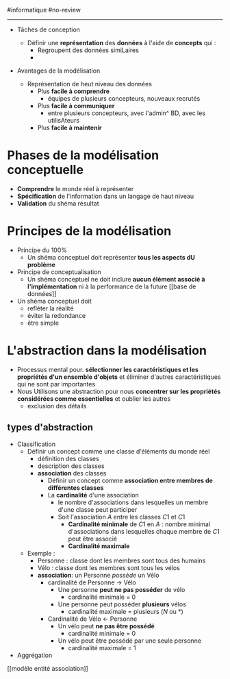 #informatique #no-review 

----

- Tâches de conception
    - Définir une **représentation** des **données** à l'aide de **concepts** qui :
        - Regroupent des données simiLaires
        - 

- Avantages de la modélisation
    - Représentation de heut niveau des données
        - Plus **facile à comprendre**
            - équipes de plusieurs concepteurs, nouveaux recrutés
        - Plus **facile à communiquer**
            - entre plusieurs concepteurs, avec l'admin^ BD, avec les utilisAteurs
        - Plus **facile à maintenir**

# Phases de la modélisation conceptuelle

- **Comprendre**  le monde réel à représenter
- **Spécification** de l'information dans un langage de haut niveau
- **Validation** du shéma résultat


# Principes de la modélisation

- Principe du 100%
    - Un shéma conceptuel doit représenter **tous les aspects dU problème**
- Principe de conceptualisation
    - Un shéma conceptuel ne doit inclure **aucun élément associé à l'implémentation** ni à la performance de la future [[base de données]]
- Un shéma conceptuel doit
    - refléter la réalité
    - éviter la redondance
    - être simple

# L'abstraction dans la modélisation

- Processus mental pour. **sélectionner les caractéristiques et les propriétés d'un ensemble d'objets** et éliminer d'autres caractéristiques qui ne sont par importantes
- Nous Utilisons une abstraction pour nous **concentrer sur les propriétés considérées comme essentielles** et oublier les autres
    - exclusion des détails

## types d'abstraction
- Classification
    - Définir un concept comme une classe d'éléments du monde réel
        - définition des classes
        - description des classes
        - **association** des classes
            - Définir un concept comme **association entre membres de différentes classes**
            - La **cardinalité** d'une association
                - le nombre d'associations dans lesquelles un membre d'une classe peut participer
                - Soit l'association $A$ entre les classes $C1$ et $C1$
                    - **Cardinalité minimale** de $C1$ en $A$ : nombre minimal d'associations dans lesquelles chaque membre de $C1$ peut être associé
                    - **Cardinalité maximale**
    - Exemple :
        - Personne : classe dont les membres sont tous des humains
        - Vélo : classe dont les membres sont tous les vélos
        - **association**: un Personne _possède_ un Vélo
            - cardinalité de Personne $\rightarrow$ Vélo
                - Une personne **peut ne pas posséder** de vélo
                    - cardinalité minimale = 0
                - Une personne peut posséder **plusieurs** vélos
                    - cardinalité maximale = plusieurs ($N$ ou $*$)
            - Cardinalité de Vélo $\leftarrow$ Personne
                - Un vélo peut **ne pas être possédé**
                    - cardinalité minimale = 0
                - Un vélo peut être possédé par une seule personne
                    - cardinalité maximale = 1
- Aggrégation


[[modèle entité association]]





